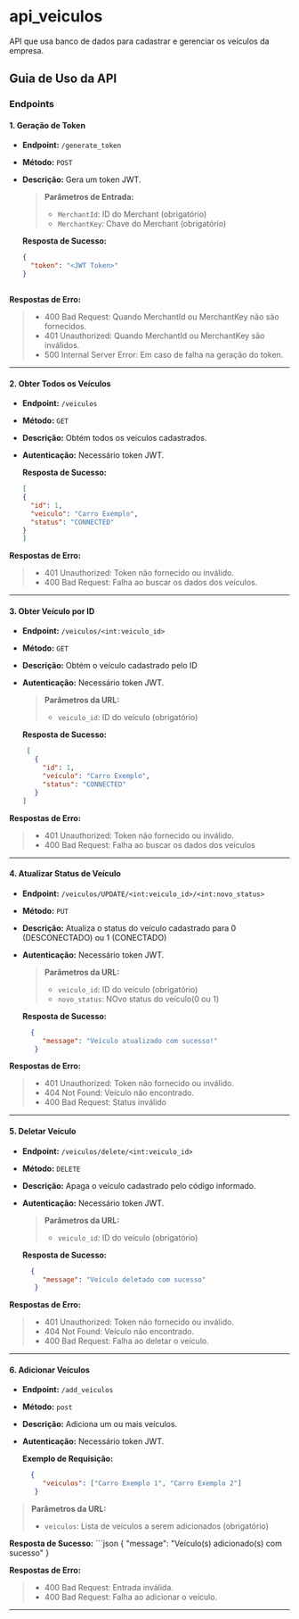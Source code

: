 # api_veiculos
API que usa banco de dados para cadastrar e gerenciar os veículos da empresa.

## Guia de Uso da API

### Endpoints

#### 1. Geração de Token
- **Endpoint:** `/generate_token`
- **Método:** `POST`
- **Descrição:** Gera um token JWT.

  > **Parâmetros de Entrada:**
  > - `MerchantId`: ID do Merchant (obrigatório)
  > - `MerchantKey`: Chave do Merchant (obrigatório)

  **Resposta de Sucesso:**
  ```json
  {
    "token": "<JWT Token>"
  }
 
 **Respostas de Erro:**
> - 400 Bad Request: Quando MerchantId ou MerchantKey não são fornecidos.
> - 401 Unauthorized: Quando MerchantId ou MerchantKey são inválidos.
> - 500 Internal Server Error: Em caso de falha na geração do token.

---
#### 2. Obter Todos os Veículos
- **Endpoint:** `/veiculos`
- **Método:** `GET`
- **Descrição:** Obtém todos os veículos cadastrados.
- **Autenticação:** Necessário token JWT.

  **Resposta de Sucesso:**
     ```json
     [
     {
       "id": 1,
       "veiculo": "Carro Exemplo",
       "status": "CONNECTED"
     }
   ]
**Respostas de Erro:**
 > - 401 Unauthorized: Token não fornecido ou inválido.
 > - 400 Bad Request: Falha ao buscar os dados dos veículos.

---
#### 3. Obter Veículo por ID
- **Endpoint:** `/veiculos/<int:veiculo_id>`
- **Método:** `GET`
- **Descrição:** Obtém o veículo cadastrado pelo ID
- **Autenticação:** Necessário token JWT.

   > **Parâmetros da URL:**
   > - `veiculo_id`: ID do veículo (obrigatório)

  **Resposta de Sucesso:**
   ```json
    [
      {
        "id": 1,
        "veículo": "Carro Exemplo",
        "status": "CONNECTED"
      }
  ]
**Respostas de Erro:**
 > - 401 Unauthorized: Token não fornecido ou inválido.
 > - 400 Bad Request: Falha ao buscar os dados dos veículos
----
#### 4. Atualizar Status de Veículo
- **Endpoint:** `/veiculos/UPDATE/<int:veiculo_id>/<int:novo_status>`
- **Método:** `PUT`
- **Descrição:** Atualiza o status do veículo cadastrado para 0 (DESCONECTADO) ou 1 (CONECTADO)
- **Autenticação:** Necessário token JWT.

   > **Parâmetros da URL:**
   > - `veiculo_id`: ID do veículo (obrigatório)
   > - `novo_status`: NOvo status do veículo(0 ou 1)

  **Resposta de Sucesso:**
   ```json
     {
        "message": "Veículo atualizado com sucesso!"
      }
**Respostas de Erro:**
 > - 401 Unauthorized: Token não fornecido ou inválido.
 > - 404 Not Found: Veículo não encontrado.
 > - 400 Bad Request: Status inválido

---
#### 5. Deletar Veículo
- **Endpoint:** `/veiculos/delete/<int:veiculo_id>`
- **Método:** `DELETE`
- **Descrição:** Apaga o veículo cadastrado pelo código informado.
- **Autenticação:** Necessário token JWT.

   > **Parâmetros da URL:**
   > - `veiculo_id`: ID do veículo (obrigatório)
   
  **Resposta de Sucesso:**
   ```json
     {
        "message": "Veículo deletado com sucesso"
      }
**Respostas de Erro:**
 > - 401 Unauthorized: Token não fornecido ou inválido.
 > - 404 Not Found: Veículo não encontrado.
 > - 400 Bad Request: Falha ao deletar o veículo.
---
#### 6. Adicionar Veículos
- **Endpoint:** `/add_veiculos`
- **Método:** `post`
- **Descrição:** Adiciona um ou mais veículos.
- **Autenticação:** Necessário token JWT.

  **Exemplo de Requisição:**
   ```json
     {
        "veiculos": ["Carro Exemplo 1", "Carro Exemplo 2"]
      }
   
 > **Parâmetros da URL:**
 > - `veiculos`: Lista de veículos a serem adicionados (obrigatório)
 
 **Resposta de Sucesso:**
    ```json
      {
        "message": "Veículo(s) adicionado(s) com sucesso"
       }
   
**Respostas de Erro:**
 > - 400 Bad Request: Entrada inválida.
 > - 400 Bad Request: Falha ao adicionar o veículo.
---
